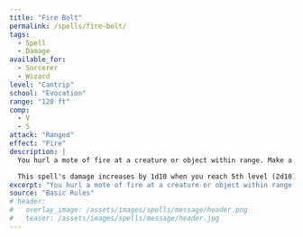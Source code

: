 ```yaml
---
title: "Fire Bolt"
permalink: /spells/fire-bolt/
tags:
  - Spell
  - Damage
available_for:
  - Sorcerer
  - Wizard
level: "Cantrip"
school: "Evocation"
range: "120 ft"
comp:
  - V
  - S
attack: "Ranged"
effect: "Fire"
description: |
  You hurl a mote of fire at a creature or object within range. Make a ranged spell attack against the target. On a hit, the target takes 1d10 fire damage. A flammable object hit by this spell ignites if it isn't being worn or carried.

  This spell's damage increases by 1d10 when you reach 5th level (2d10), 11th level (3d10), and 17th level (4d10).
excerpt: "You hurl a mote of fire at a creature or object within range."
source: "Basic Rules"
# header:
#   overlay_image: /assets/images/spells/message/header.png
#   teaser: /assets/images/spells/message/header.jpg
---
```

